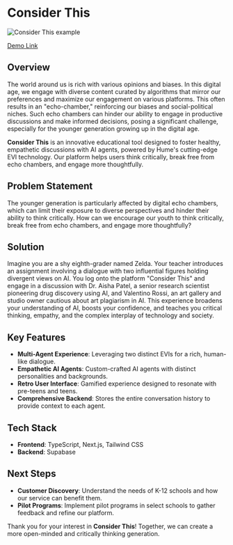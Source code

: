 # Consider This
![Consider This example](https://d112y698adiu2z.cloudfront.net/photos/production/software_photos/002/932/950/datas/original.png)

[Demo Link](https://youtu.be/NayCttrijjo)


## Overview

The world around us is rich with various opinions and biases. In this digital age, we engage with diverse content curated by algorithms that mirror our preferences and maximize our engagement on various platforms. This often results in an "echo-chamber," reinforcing our biases and social-political niches. Such echo chambers can hinder our ability to engage in productive discussions and make informed decisions, posing a significant challenge, especially for the younger generation growing up in the digital age.

**Consider This** is an innovative educational tool designed to foster healthy, empathetic discussions with AI agents, powered by Hume's cutting-edge EVI technology. Our platform helps users think critically, break free from echo chambers, and engage more thoughtfully.

## Problem Statement

The younger generation is particularly affected by digital echo chambers, which can limit their exposure to diverse perspectives and hinder their ability to think critically. How can we encourage our youth to think critically, break free from echo chambers, and engage more thoughtfully?

## Solution

Imagine you are a shy eighth-grader named Zelda. Your teacher introduces an assignment involving a dialogue with two influential figures holding divergent views on AI. You log onto the platform "Consider This" and engage in a discussion with Dr. Aisha Patel, a senior research scientist pioneering drug discovery using AI, and Valentino Rossi, an art gallery and studio owner cautious about art plagiarism in AI. This experience broadens your understanding of AI, boosts your confidence, and teaches you critical thinking, empathy, and the complex interplay of technology and society.

## Key Features

- **Multi-Agent Experience**: Leveraging two distinct EVIs for a rich, human-like dialogue.
- **Empathetic AI Agents**: Custom-crafted AI agents with distinct personalities and backgrounds.
- **Retro User Interface**: Gamified experience designed to resonate with pre-teens and teens.
- **Comprehensive Backend**: Stores the entire conversation history to provide context to each agent.

## Tech Stack

- **Frontend**: TypeScript, Next.js, Tailwind CSS
- **Backend**: Supabase
  
## Next Steps

- **Customer Discovery**: Understand the needs of K-12 schools and how our service can benefit them.
- **Pilot Programs**: Implement pilot programs in select schools to gather feedback and refine our platform.

Thank you for your interest in **Consider This**! Together, we can create a more open-minded and critically thinking generation.
